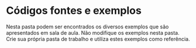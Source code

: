# Códigos fontes e exemplos

Nesta pasta podem ser encontrados os diversos exemplos que são 
apresentados em sala de aula. Não modifique os exemplos nesta
pasta. Crie sua própria pasta de trabalho e utiliza estes exemplos
como referência.
